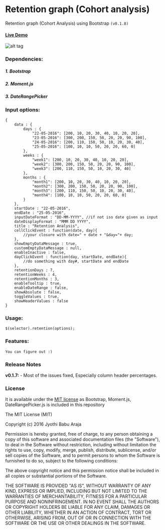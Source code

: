 # Retention graph (Cohort analysis)
Retention graph (Cohort Analysis) using Bootstrap `(v0.1.8)`

#### [Live Demo](http://arajajyothibabu.github.io/retention-graph-Cohort-analysis/)

![alt tag](http://i.imgur.com/uJQTG1Q.png)

### Dependencies:
##### 1. Bootstrap
##### 2. Moment.js
##### 3. DateRangePicker

### Input options:
```
{
    data : {
        days : {
            "22-05-2016": [200, 10, 20, 30, 40, 10, 20, 20],
            "23-05-2016": [300, 200, 150, 50, 20, 20, 90, 100],
            "24-05-2016": [200, 110, 150, 50, 10, 20, 30, 40],
            "25-05-2016": [100, 10, 10, 50, 20, 20, 60, 0]
        },
        weeks : {
            "week1": [200, 10, 20, 30, 40, 10, 20, 20],
            "week2": [300, 200, 150, 50, 20, 20, 90, 100],
            "week3": [200, 110, 150, 50, 10, 20, 30, 40]
        },
        months : {
            "month1": [200, 10, 20, 30, 40, 10, 20, 20],
            "month2": [300, 200, 150, 50, 20, 20, 90, 100],
            "month3": [200, 110, 150, 50, 10, 20, 30, 40],
            "month4": [100, 10, 10, 50, 20, 20, 60, 0]
        }
    },
    startDate : "22-05-2016",
    endDate : "25-05-2016",
    inputDateFormat : "DD-MM-YYYY", //if not iso date given as input
    dateDisplayFormat : "MMM DD YYYY",
    title : "Retention Analysis",
    cellClickEvent : function(date, day){
        //your closure with date=" + date + "&day="+ day;
    },
    showEmptyDataMessage : true,
    customEmptyDataMessage : null,
    enableInactive : false,
    dayClickEvent : function(day, startDate, endDate){
        //do something with day#, startDate and endDate
    },
    retentionDays : 7,
    retentionWeeks : 4,
    retentionMonths : 3,
    enableTooltip : true,
    enableDateRange : false,
    showAbsolute : false,
    toggleValues : true,
    showHeaderValues : false
}
```


### Usage:
```
$(selector).retention(options);
```

### Features:
```
You can figure out :)
```

### Release Notes
**v0.1.7:** 
    - Most of the issues fixed, Especially column header percentages.

### License
It is available under the [MIT license](http://www.opensource.org/licenses/mit-license.php) as Bootstrap, Moment.js, DateRangePicker.js is included in this repository

The MIT License (MIT)

Copyright (c) 2016 Jyothi Babu Araja

Permission is hereby granted, free of charge, to any person obtaining a copy
of this software and associated documentation files (the "Software"), to deal
in the Software without restriction, including without limitation the rights
to use, copy, modify, merge, publish, distribute, sublicense, and/or sell
copies of the Software, and to permit persons to whom the Software is
furnished to do so, subject to the following conditions:

The above copyright notice and this permission notice shall be included in
all copies or substantial portions of the Software.

THE SOFTWARE IS PROVIDED "AS IS", WITHOUT WARRANTY OF ANY KIND, EXPRESS OR
IMPLIED, INCLUDING BUT NOT LIMITED TO THE WARRANTIES OF MERCHANTABILITY,
FITNESS FOR A PARTICULAR PURPOSE AND NONINFRINGEMENT. IN NO EVENT SHALL THE
AUTHORS OR COPYRIGHT HOLDERS BE LIABLE FOR ANY CLAIM, DAMAGES OR OTHER
LIABILITY, WHETHER IN AN ACTION OF CONTRACT, TORT OR OTHERWISE, ARISING FROM,
OUT OF OR IN CONNECTION WITH THE SOFTWARE OR THE USE OR OTHER DEALINGS IN
THE SOFTWARE.
